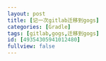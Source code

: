 ```yaml
---
layout: post
title: [记一次gitlab迁移到gogs]
categories: [Gradle]
tags: [gitlab,gogs,迁移到gogs]
id: [49354305941012480]
fullview: false
---
```


